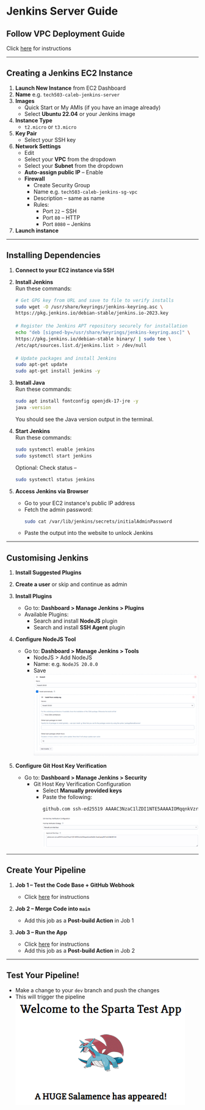 
# Jenkins Server Guide

## Follow VPC Deployment Guide

Click [here](https://github.com/CalStott/VPCs) for instructions

---

## Creating a Jenkins EC2 Instance

1. **Launch New Instance** from EC2 Dashboard  
2. **Name** e.g. `tech503-caleb-jenkins-server`  
3. **Images**
   - Quick Start or My AMIs (if you have an image already)
   - Select **Ubuntu 22.04** or your Jenkins image
4. **Instance Type**
   - `t2.micro` or `t3.micro`
5. **Key Pair**
   - Select your SSH key
6. **Network Settings**
   - Edit
   - Select your **VPC** from the dropdown
   - Select your **Subnet** from the dropdown
   - **Auto-assign public IP** – Enable
   - **Firewall**
     - Create Security Group
     - Name e.g. `tech503-caleb-jenkins-sg-vpc`
     - Description – same as name
     - Rules:
       - Port `22` – SSH
       - Port `80` – HTTP
       - Port `8080` – Jenkins
7. **Launch instance**

---

## Installing Dependencies

1. **Connect to your EC2 instance via SSH**

2. **Install Jenkins**  
   Run these commands:
   ```bash
   # Get GPG key from URL and save to file to verify installs
   sudo wget -O /usr/share/keyrings/jenkins-keyring.asc \
   https://pkg.jenkins.io/debian-stable/jenkins.io-2023.key

   # Register the Jenkins APT repository securely for installation
   echo "deb [signed-by=/usr/share/keyrings/jenkins-keyring.asc]" \
   https://pkg.jenkins.io/debian-stable binary/ | sudo tee \
   /etc/apt/sources.list.d/jenkins.list > /dev/null

   # Update packages and install Jenkins
   sudo apt-get update
   sudo apt-get install jenkins -y
   ```

3. **Install Java**  
   Run these commands:
   ```bash
   sudo apt install fontconfig openjdk-17-jre -y
   java -version
   ```
   You should see the Java version output in the terminal.

4. **Start Jenkins**  
   Run these commands:
   ```bash
   sudo systemctl enable jenkins
   sudo systemctl start jenkins
   ```
   Optional: Check status –  
   ```bash
   sudo systemctl status jenkins
   ```

5. **Access Jenkins via Browser**
   - Go to your EC2 instance's public IP address
   - Fetch the admin password:
     ```bash
     sudo cat /var/lib/jenkins/secrets/initialAdminPassword
     ```
   - Paste the output into the website to unlock Jenkins

---

## Customising Jenkins

1. **Install Suggested Plugins**

2. **Create a user** or skip and continue as admin

3. **Install Plugins**
   - Go to: **Dashboard > Manage Jenkins > Plugins**
   - Available Plugins:
     - Search and install **NodeJS** plugin
     - Search and install **SSH Agent** plugin

4. **Configure NodeJS Tool**
   - Go to: **Dashboard > Manage Jenkins > Tools**
     - NodeJS > Add NodeJS
     - Name: e.g. `NodeJS 20.0.0`
     - Save  
     ![NodeJS Tools Config](./images/server-guide/nodejs-tools-config.png)

5. **Configure Git Host Key Verification**
   - Go to: **Dashboard > Manage Jenkins > Security**
     - Git Host Key Verification Configuration
       - Select **Manually provided keys**
       - Paste the following:
         ```bash
         github.com ssh-ed25519 AAAAC3NzaC1lZDI1NTE5AAAAIOMqqnkVzrm0SdG6UOoqKLsabgH5C9okWi0dh2l9GKJl
         ```  
         ![Git Host Key Config](./images/server-guide/git-host-key-config.png)

---

## Create Your Pipeline

1. **Job 1 – Test the Code Base + GitHub Webhook**
   - Click [here](./02-jenkins-ci-setup.md) for instructions

2. **Job 2 – Merge Code into `main`**
   - Add this job as a **Post-build Action** in Job 1

3. **Job 3 – Run the App**
   - Click [here](./03-jenkins-cde-setup.md) for instructions
   - Add this job as a **Post-build Action** in Job 2

---

## Test Your Pipeline!

- Make a change to your `dev` branch and push the changes  
- This will trigger the pipeline  
  ![App CDE](./images/server-guide/app-CDE-showing.png)

